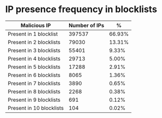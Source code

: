 # IP presence frequency in blocklists
| Malicious IP | Number of IPs | % |
|----|----|----|
| Present in 1 blocklist | 397537 | 66.93% |
| Present in 2 blocklists | 79030 | 13.31% |
| Present in 3 blocklists | 55401 | 9.33% |
| Present in 4 blocklists | 29713 | 5.00% |
| Present in 5 blocklists | 17288 | 2.91% |
| Present in 6 blocklists | 8065 | 1.36% |
| Present in 7 blocklists | 3890 | 0.65% |
| Present in 8 blocklists | 2268 | 0.38% |
| Present in 9 blocklists | 691 | 0.12% |
| Present in 10 blocklists | 104 | 0.02% |
